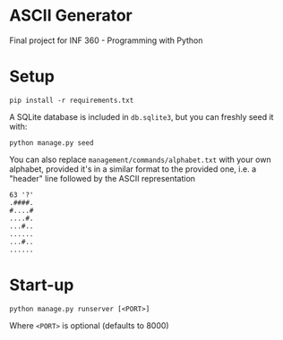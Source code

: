 # ASCII Generator

Final project for INF 360 - Programming with Python

# Setup

```
pip install -r requirements.txt
```

A SQLite database is included in `db.sqlite3`, but you can freshly seed it with:

```
python manage.py seed
```

You can also replace `management/commands/alphabet.txt` with your own alphabet, provided it's in a similar format to the provided one, i.e. a "header" line followed by the ASCII representation

```
63 '?'
.####.
#....#
....#.
...#..
......
...#..
......
```

# Start-up

```
python manage.py runserver [<PORT>]
```

Where `<PORT>` is optional (defaults to 8000)
